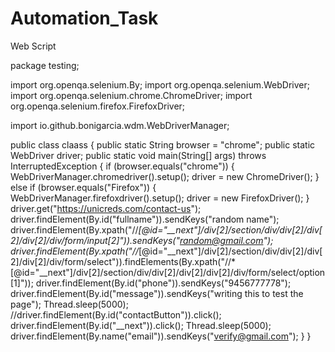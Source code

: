 # Automation_Task
Web Script



package testing;

import org.openqa.selenium.By;
import org.openqa.selenium.WebDriver;
import org.openqa.selenium.chrome.ChromeDriver;
import org.openqa.selenium.firefox.FirefoxDriver;

import io.github.bonigarcia.wdm.WebDriverManager;

public class claass 
{
	public static String browser = "chrome";
	public static WebDriver driver;
	public static void main(String[] args) throws InterruptedException 
	{
		if (browser.equals("chrome")) 
		{
			WebDriverManager.chromedriver().setup();
			driver = new ChromeDriver();
		}
		else if (browser.equals("Firefox"))
		{
			WebDriverManager.firefoxdriver().setup();
			driver = new FirefoxDriver();
		}
		driver.get("https://unicreds.com/contact-us");
		driver.findElement(By.id("fullname")).sendKeys("random name");
		driver.findElement(By.xpath("//*[@id=\"__next\"]/div[2]/section/div/div[2]/div[2]/div[2]/div/form/input[2]")).sendKeys("random@gmail.com");
		driver.findElement(By.xpath("//*[@id=\"__next\"]/div[2]/section/div/div[2]/div[2]/div[2]/div/form/select")).findElements(By.xpath("//*[@id=\"__next\"]/div[2]/section/div/div[2]/div[2]/div[2]/div/form/select/option[1]"));
		driver.findElement(By.id("phone")).sendKeys("9456777778");
		driver.findElement(By.id("message")).sendKeys("writing this to test the page");
		Thread.sleep(5000);
		//driver.findElement(By.id("contactButton")).click();
		driver.findElement(By.id("__next")).click();
		Thread.sleep(5000);
		driver.findElement(By.name("email")).sendKeys("verify@gmail.com");
	}
}
